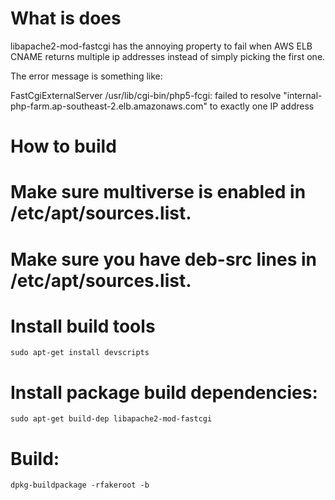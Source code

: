 What is does
============
libapache2-mod-fastcgi has the annoying property to fail when AWS ELB
CNAME returns multiple ip addresses instead of simply picking the
first one.

The error message is something like:

  FastCgiExternalServer /usr/lib/cgi-bin/php5-fcgi: failed to resolve "internal-php-farm.ap-southeast-2.elb.amazonaws.com" to exactly one IP address

How to build
============

# Make sure multiverse is enabled in /etc/apt/sources.list.
# Make sure you have deb-src lines in /etc/apt/sources.list.
# Install build tools
    sudo apt-get install devscripts
# Install package build dependencies:
    sudo apt-get build-dep libapache2-mod-fastcgi
# Build:
    dpkg-buildpackage -rfakeroot -b
